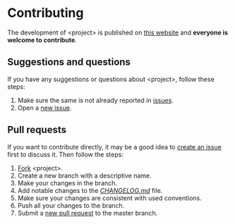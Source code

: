# Contributing

The development of \<project\> is published on [this website](https://github.com/dominiksalvet/template) and **everyone is welcome to contribute**.

## Suggestions and questions

If you have any suggestions or questions about \<project\>, follow these steps:

1. Make sure the same is not already reported in [issues](https://github.com/dominiksalvet/template/issues).
2. Open a [new issue](https://github.com/dominiksalvet/template/issues/new/choose).

## Pull requests

If you want to contribute directly, it may be a good idea to [create an issue](https://github.com/dominiksalvet/template/issues/new/choose) first to discuss it. Then follow the steps:

1. [Fork](https://github.com/dominiksalvet/template/fork) \<project\>.
2. Create a new branch with a descriptive name.
3. Make your changes in the branch.
4. Add notable changes to the [*CHANGELOG.md*](CHANGELOG.md) file.
5. Make sure your changes are consistent with used conventions.
6. Push all your changes to the branch.
7. Submit a [new pull request](https://github.com/dominiksalvet/template/pulls) to the master branch.
